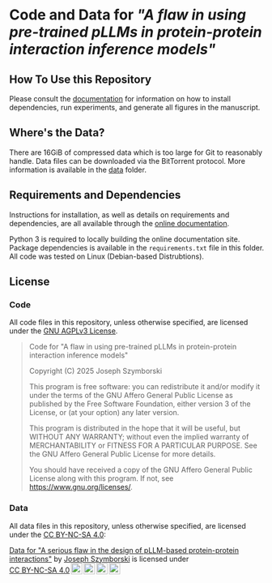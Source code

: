 # Code and Data for _"A flaw in using pre-trained pLLMs in protein-protein interaction inference models"_

## How To Use this Repository

Please consult the [documentation](https://Emad-COMBINE-lab.github.io/pllm-ppi-data-leakage/
) for information on how to install dependencies, run experiments, and generate all figures in the manuscript.

## Where's the Data?

There are 16GiB of compressed data which is too large for Git to reasonably handle. Data files can be downloaded via the BitTorrent protocol. More information is available in the [data](data/README.md) folder.

## Requirements and Dependencies

Instructions for installation, as well as details on requirements and dependencies, are all available through the [online documentation](https://Emad-COMBINE-lab.github.io/pllm-ppi-data-leakage/).

Python 3 is required to locally building the online documentation site. Package dependencies is available in the `requirements.txt` file in this folder. All code was tested on Linux (Debian-based Distrubtions).

## License

### Code
All code files in this repository, unless otherwise specified, are licensed under the [GNU AGPLv3 License](https://www.gnu.org/licenses/agpl-3.0.html).

>    Code for "A flaw in using pre-trained pLLMs in protein-protein interaction inference models"
>
>    Copyright (C) 2025 Joseph Szymborski
>
>    This program is free software: you can redistribute it and/or modify
>    it under the terms of the GNU Affero General Public License as
>    published by the Free Software Foundation, either version 3 of the
>    License, or (at your option) any later version.
>
>    This program is distributed in the hope that it will be useful,
>    but WITHOUT ANY WARRANTY; without even the implied warranty of
>    MERCHANTABILITY or FITNESS FOR A PARTICULAR PURPOSE.  See the
>    GNU Affero General Public License for more details.
>
>    You should have received a copy of the GNU Affero General Public License
>    along with this program.  If not, see <https://www.gnu.org/licenses/>.

### Data
All data files in this repository, unless otherwise specified, are licensed under the [CC BY-NC-SA 4.0](https://creativecommons.org/licenses/by-nc-sa/4.0/):
<p xmlns:cc="http://creativecommons.org/ns#" xmlns:dct="http://purl.org/dc/terms/"><a property="dct:title" rel="cc:attributionURL" href="https://github.com/Emad-COMBINE-lab/serious-flaw-pllm-ppi">Data for "A serious flaw in the design of pLLM-based protein-protein interactions"</a> by <a rel="cc:attributionURL dct:creator" property="cc:attributionName" href="https://jszym.com">Joseph Szymborski</a> is licensed under <a href="https://creativecommons.org/licenses/by-nc-sa/4.0/?ref=chooser-v1" target="_blank" rel="license noopener noreferrer" style="display:inline-block;">CC BY-NC-SA 4.0<img style="height:22px!important;margin-left:3px;vertical-align:text-bottom;" src="https://mirrors.creativecommons.org/presskit/icons/cc.svg?ref=chooser-v1" alt=""><img style="height:22px!important;margin-left:3px;vertical-align:text-bottom;" src="https://mirrors.creativecommons.org/presskit/icons/by.svg?ref=chooser-v1" alt=""><img style="height:22px!important;margin-left:3px;vertical-align:text-bottom;" src="https://mirrors.creativecommons.org/presskit/icons/nc.svg?ref=chooser-v1" alt=""><img style="height:22px!important;margin-left:3px;vertical-align:text-bottom;" src="https://mirrors.creativecommons.org/presskit/icons/sa.svg?ref=chooser-v1" alt=""></a></p>
